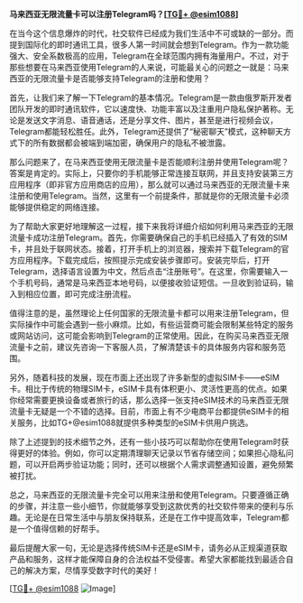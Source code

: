 **马来西亚无限流量卡可以注册Telegram吗？[[TG💪+ @esim1088](https://t.me/s/esim1088)]**

在当今这个信息爆炸的时代，社交软件已经成为我们生活中不可或缺的一部分。而提到国际化的即时通讯工具，很多人第一时间就会想到Telegram。作为一款功能强大、安全系数极高的应用，Telegram在全球范围内拥有海量用户。不过，对于那些想要在马来西亚使用Telegram的人来说，可能最关心的问题之一就是：马来西亚的无限流量卡是否能够支持Telegram的注册和使用？

首先，让我们来了解一下Telegram的基本情况。Telegram是一款由俄罗斯开发者团队开发的即时通讯软件，它以速度快、功能丰富以及注重用户隐私保护著称。无论是发送文字消息、语音通话，还是分享文件、图片，甚至是进行视频会议，Telegram都能轻松胜任。此外，Telegram还提供了“秘密聊天”模式，这种聊天方式下的所有数据都会被端到端加密，确保用户的隐私不被泄露。

那么问题来了，在马来西亚使用无限流量卡是否能顺利注册并使用Telegram呢？答案是肯定的。实际上，只要你的手机能够正常连接互联网，并且支持安装第三方应用程序（即非官方应用商店的应用），那么就可以通过马来西亚的无限流量卡来注册和使用Telegram。当然，这里有一个前提条件，那就是你的无限流量卡必须能够提供稳定的网络连接。

为了帮助大家更好地理解这一过程，接下来我将详细介绍如何利用马来西亚的无限流量卡成功注册Telegram。首先，你需要确保自己的手机已经插入了有效的SIM卡，并且处于联网状态。接着，打开手机上的浏览器，搜索并下载Telegram的官方应用程序。下载完成后，按照提示完成安装步骤即可。安装完毕后，打开Telegram，选择语言设置为中文，然后点击“注册账号”。在这里，你需要输入一个手机号码，通常是马来西亚本地号码，以便接收验证短信。一旦收到验证码，输入到相应位置，即可完成注册流程。

值得注意的是，虽然理论上任何国家的无限流量卡都可以用来注册Telegram，但实际操作中可能会遇到一些小麻烦。比如，有些运营商可能会限制某些特定的服务或网站访问，这可能会影响到Telegram的正常使用。因此，在购买马来西亚无限流量卡之前，建议先咨询一下客服人员，了解清楚该卡的具体服务内容和服务范围。

另外，随着科技的发展，现在市面上还出现了许多新型的虚拟SIM卡——eSIM卡。相比于传统的物理SIM卡，eSIM卡具有体积更小、灵活性更高的优点。如果你经常需要更换设备或者旅行的话，那么选择一张支持eSIM技术的马来西亚无限流量卡无疑是一个不错的选择。目前，市面上有不少电商平台都提供eSIM卡的相关服务，比如TG+@esim1088就提供多种类型的eSIM卡供用户挑选。

除了上述提到的技术细节之外，还有一些小技巧可以帮助你在使用Telegram时获得更好的体验。例如，你可以定期清理聊天记录以节省存储空间；如果担心隐私问题，可以开启两步验证功能；同时，还可以根据个人需求调整通知设置，避免频繁被打扰。

总之，马来西亚的无限流量卡完全可以用来注册和使用Telegram。只要遵循正确的步骤，并注意一些小细节，你就能够享受到这款优秀的社交软件带来的便利与乐趣。无论是在日常生活中与朋友保持联系，还是在工作中提高效率，Telegram都是一个值得信赖的好帮手。

最后提醒大家一句，无论是选择传统SIM卡还是eSIM卡，请务必从正规渠道获取产品和服务，这样才能保障自身的合法权益不受侵害。希望大家都能找到最适合自己的解决方案，尽情享受数字时代的美好！

[[TG💪+ @esim1088](https://t.me/s/esim1088) ![Image](https://i.postimg.cc/4NQfJmqS/Snipaste-2025-05-13-00-14-12.png)]